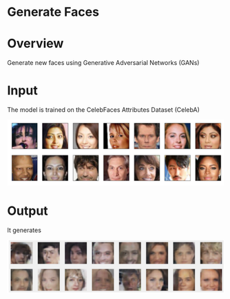 # Generate Faces 

# Overview 
Generate new faces using Generative Adversarial Networks (GANs)

# Input 

The model is trained on the CelebFaces Attributes Dataset (CelebA) 

![dataset](https://github.com/TensorAdy/udacity_dlnd/blob/master/4.Project:%20Generate%20Faces/processed_face_data.png)

# Output 
It generates 

![Output](https://github.com/TensorAdy/udacity_dlnd/blob/master/4.Project:%20Generate%20Faces/Screen%20Shot%202020-06-21%20at%2018.22.48.png)

